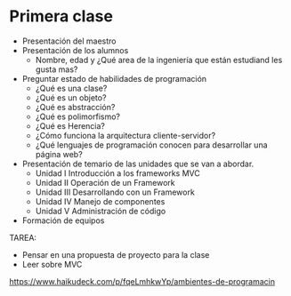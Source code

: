 # Primera clase

* Presentación del maestro
* Presentación de los alumnos
  * Nombre, edad y ¿Qué area de la ingeniería que están estudiand les gusta mas?
* Preguntar estado de habilidades de programación
  * ¿Qué es una clase?
  * ¿Qué es un objeto?
  * ¿Qué es abstracción?
  * ¿Qué es polimorfismo?
  * ¿Qué es Herencia?
  * ¿Cómo funciona la arquitectura cliente-servidor?
  * ¿Qué lenguajes de programación conocen para desarrollar una página web?
* Presentación de temario de las unidades que se van a abordar.
  * Unidad I Introducción a los frameworks MVC
  * Unidad II Operación de un Framework
  * Unidad III Desarrollando con un Framework
  * Unidad IV Manejo de componentes
  * Unidad V Administración de código
* Formación de equipos

TAREA:
  * Pensar en una propuesta de proyecto para la clase
  * Leer sobre MVC

https://www.haikudeck.com/p/fqeLmhkwYp/ambientes-de-programacin
